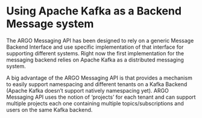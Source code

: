 # Using Apache Kafka as a Backend Message system

The ARGO Messaging API has been designed to rely on a generic Message Backend Interface and use specific implementation of that interface for supporting different systems. Right now the first implementation for the messaging backend relies on Apache Kafka as a distributed messaging system.

A big advantage of the ARGO Messaging API is that provides a mechanism to easily support namespacing and different tenants on a Kafka Backend (Apache Kafka doesn’t support natively namespacing yet). ARGO Messaging API uses the notion of ‘projects’ for each tenant and can support multiple projects each one containing multiple topics/subscriptions and users on the same Kafka backend.
